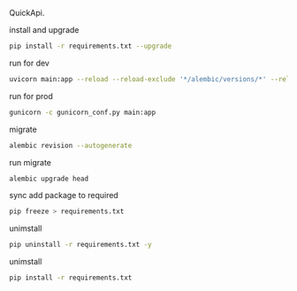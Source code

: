 QuickApi.

install and upgrade

```bash
pip install -r requirements.txt --upgrade
```

run for dev
```bash
uvicorn main:app --reload --reload-exclude '*/alembic/versions/*' --reload-exclude '*/core/permissions.py'
```

run for prod
```bash
gunicorn -c gunicorn_conf.py main:app
```

migrate
```bash
alembic revision --autogenerate 
```
run migrate
```bash
alembic upgrade head
```

sync add package to required
```bash
pip freeze > requirements.txt
```

unimstall
```bash
pip uninstall -r requirements.txt -y
```


unimstall
```bash
pip install -r requirements.txt
```

